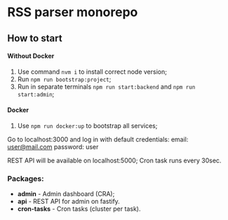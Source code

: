 # RSS parser monorepo

## How to start

#### Without Docker

1. Use command `nvm i` to install correct node version;
2. Run `npm run bootstrap:project`;
3. Run in separate terminals `npm run start:backend` and `npm run start:admin`;

#### Docker
1. Use `npm run docker:up` to bootstrap all services;


Go to localhost:3000 and log in with default credentials:
  email: user@mail.com
  password: user

REST API will be available on localhost:5000;
Cron task runs every 30sec.


### Packages:
- **admin** - Admin dashboard (CRA);
- **api** - REST API for admin on fastify.
- **cron-tasks** - Cron tasks (cluster per task).
